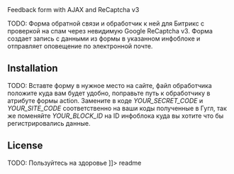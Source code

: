 <snippet>
  <content><![CDATA[

# Feedback form with AJAX and ReCaptcha v3
TODO: Форма обратной связи и обработчик к ней для Битрикс с проверкой на спам через невидимую Google ReCaptcha v3. Форма создает запись с данными из формы в указанном инфоблоке и отправляет оповещение по электронной почте.

## Installation
TODO: Вставте форму в нужное место на сайте, файл обработчика положите куда вам будет удобно, поправьте путь к обработчику в атрибуте формы action. Замените в коде _YOUR_SECRET_CODE_ и _YOUR_SITE_CODE_ соответственно на ваши коды полученные в Гугл, так же поменяйте _YOUR_BLOCK_ID_ на ID инфоблока куда вы хотите что бы регистрировались данные.

## License
TODO: Пользуйтесь на здоровье
]]></content>
  <tabTrigger>readme</tabTrigger>
</snippet>